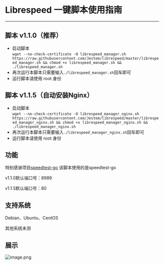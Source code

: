 # Librespeed 一键脚本使用指南
***
## 脚本 v1.1.0（推荐）

* 启动脚本  
  `wget --no-check-certificate -O librespeed_manager.sh https://raw.githubusercontent.com/Jestom/librespeed/master/librespeed_manager.sh && chmod +x librespeed_manager.sh && ./librespeed_manager.sh`  
* 再次运行本脚本只需要输入`./librespeed_manager.sh`回车即可
* 运行脚本请使用 root 身份

## 脚本 v1.1.5（自动安装Nginx）

* 启动脚本  
  `wget --no-check-certificate -O librespeed_manager_nginx.sh https://raw.githubusercontent.com/Jestom/librespeed/master/librespeed_manager_nginx.sh && chmod +x librespeed_manager_nginx.sh && ./librespeed_manager_nginx.sh`  
* 再次运行本脚本只需要输入`./librespeed_manager_nginx.sh`回车即可
* 运行脚本请使用 root 身份

## 功能
特别感谢项目[speedtest-go](https://github.com/librespeed/speedtest-go/)
该脚本使用的是speedtest-go

v1.1.0默认端口号：8989

v1.1.5默认端口号：80

## 支持系统
Debian、Ubuntu、CentOS

其他系统未测

## 展示

![image.png](https://s2.loli.net/2025/04/06/AwUKufHmnk6Nezl.png)
